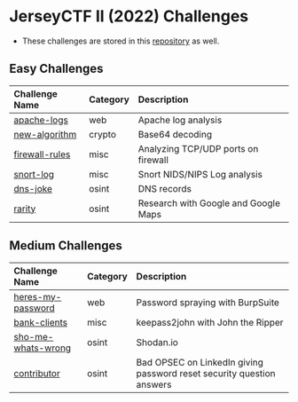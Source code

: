 # JerseyCTF II (2022) Challenges

* These challenges are stored in this [repository](https://github.com/njitacm/jerseyctf-2022-challenges) as well.

## Easy Challenges
| Challenge Name | Category | Description
|:-- |:-- |:--
| [apache-logs](apache-logs) | web | Apache log analysis
| [new-algorithm](new-algorithm) | crypto | Base64 decoding
| [firewall-rules](firewall-rules) | misc | Analyzing TCP/UDP ports on firewall
| [snort-log](snort-log) | misc | Snort NIDS/NIPS Log analysis
| [dns-joke](dns-joke) | osint | DNS records
| [rarity](rarity) | osint | Research with Google and Google Maps

## Medium Challenges
| Challenge Name | Category | Description
|:-- |:-- |:--
| [heres-my-password](heres-my-password) | web | Password spraying with BurpSuite
| [bank-clients](bank-clients) | misc | keepass2john with John the Ripper 
| [sho-me-whats-wrong](sho-me-whats-wrong) | osint | Shodan.io
| [contributor](contributor) | osint | Bad OPSEC on LinkedIn giving password reset security question answers
